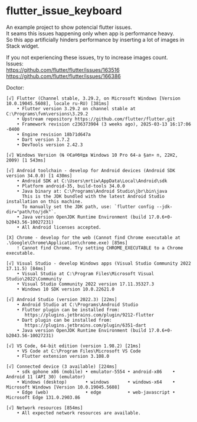 # flutter_issue_keyboard

An example project to show potencial flutter issues.  
It seams this issues happening only when app is performance heavy.  
So this app artificially hinders performance by inserting a lot of images in Stack widget.  

If you not experiencing these issues, try to increase images count.  
Issues:  
https://github.com/flutter/flutter/issues/163516  
https://github.com/flutter/flutter/issues/166386

Doctor: 

```
[√] Flutter (Channel stable, 3.29.2, on Microsoft Windows [Version 10.0.19045.5608], locale ru-RU) [381ms]
    • Flutter version 3.29.2 on channel stable at C:\Programs\fvm\versions\3.29.2
    • Upstream repository https://github.com/flutter/flutter.git
    • Framework revision c236373904 (3 weeks ago), 2025-03-13 16:17:06 -0400
    • Engine revision 18b71d647a
    • Dart version 3.7.2
    • DevTools version 2.42.3

[√] Windows Version (Њ ©Єа®б®дв Windows 10 Pro 64-а §ап¤­ п, 22H2, 2009) [1 543ms]

[√] Android toolchain - develop for Android devices (Android SDK version 34.0.0) [1 430ms]
    • Android SDK at C:\Users\mrtiw\AppData\Local\Android\sdk
    • Platform android-35, build-tools 34.0.0
    • Java binary at: C:\Programs\Android Studio\jbr\bin\java
      This is the JDK bundled with the latest Android Studio installation on this machine.
      To manually set the JDK path, use: `flutter config --jdk-dir="path/to/jdk"`.
    • Java version OpenJDK Runtime Environment (build 17.0.6+0-b2043.56-10027231)
    • All Android licenses accepted.

[X] Chrome - develop for the web (Cannot find Chrome executable at .\Google\Chrome\Application\chrome.exe) [85ms]
    ! Cannot find Chrome. Try setting CHROME_EXECUTABLE to a Chrome executable.

[√] Visual Studio - develop Windows apps (Visual Studio Community 2022 17.11.5) [84ms]
    • Visual Studio at C:\Program Files\Microsoft Visual Studio\2022\Community
    • Visual Studio Community 2022 version 17.11.35327.3
    • Windows 10 SDK version 10.0.22621.0

[√] Android Studio (version 2022.3) [22ms]
    • Android Studio at C:\Programs\Android Studio
    • Flutter plugin can be installed from:
       https://plugins.jetbrains.com/plugin/9212-flutter
    • Dart plugin can be installed from:
       https://plugins.jetbrains.com/plugin/6351-dart
    • Java version OpenJDK Runtime Environment (build 17.0.6+0-b2043.56-10027231)

[√] VS Code, 64-bit edition (version 1.98.2) [21ms]
    • VS Code at C:\Program Files\Microsoft VS Code
    • Flutter extension version 3.108.0

[√] Connected device (3 available) [224ms]
    • sdk gphone x86 (mobile) • emulator-5554 • android-x86    • Android 11 (API 30) (emulator)
    • Windows (desktop)       • windows       • windows-x64    • Microsoft Windows [Version 10.0.19045.5608]
    • Edge (web)              • edge          • web-javascript • Microsoft Edge 131.0.2903.86

[√] Network resources [854ms]
    • All expected network resources are available.
```
